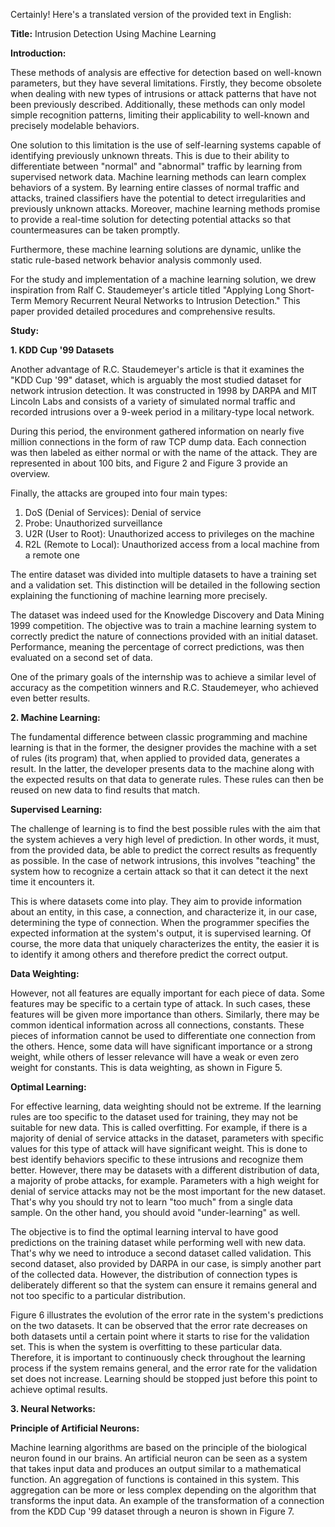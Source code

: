 Certainly! Here's a translated version of the provided text in English:

**Title:** Intrusion Detection Using Machine Learning

**Introduction:**

These methods of analysis are effective for detection based on well-known parameters, but they have several limitations. Firstly, they become obsolete when dealing with new types of intrusions or attack patterns that have not been previously described. Additionally, these methods can only model simple recognition patterns, limiting their applicability to well-known and precisely modelable behaviors.

One solution to this limitation is the use of self-learning systems capable of identifying previously unknown threats. This is due to their ability to differentiate between "normal" and "abnormal" traffic by learning from supervised network data. Machine learning methods can learn complex behaviors of a system. By learning entire classes of normal traffic and attacks, trained classifiers have the potential to detect irregularities and previously unknown attacks. Moreover, machine learning methods promise to provide a real-time solution for detecting potential attacks so that countermeasures can be taken promptly.

Furthermore, these machine learning solutions are dynamic, unlike the static rule-based network behavior analysis commonly used.

For the study and implementation of a machine learning solution, we drew inspiration from Ralf C. Staudemeyer's article titled "Applying Long Short-Term Memory Recurrent Neural Networks to Intrusion Detection." This paper provided detailed procedures and comprehensive results.

**Study:**

**1. KDD Cup '99 Datasets**

Another advantage of R.C. Staudemeyer's article is that it examines the "KDD Cup '99" dataset, which is arguably the most studied dataset for network intrusion detection. It was constructed in 1998 by DARPA and MIT Lincoln Labs and consists of a variety of simulated normal traffic and recorded intrusions over a 9-week period in a military-type local network.

During this period, the environment gathered information on nearly five million connections in the form of raw TCP dump data. Each connection was then labeled as either normal or with the name of the attack. They are represented in about 100 bits, and Figure 2 and Figure 3 provide an overview.

Finally, the attacks are grouped into four main types:
1. DoS (Denial of Services): Denial of service
2. Probe: Unauthorized surveillance
3. U2R (User to Root): Unauthorized access to privileges on the machine
4. R2L (Remote to Local): Unauthorized access from a local machine from a remote one

The entire dataset was divided into multiple datasets to have a training set and a validation set. This distinction will be detailed in the following section explaining the functioning of machine learning more precisely.

The dataset was indeed used for the Knowledge Discovery and Data Mining 1999 competition. The objective was to train a machine learning system to correctly predict the nature of connections provided with an initial dataset. Performance, meaning the percentage of correct predictions, was then evaluated on a second set of data.

One of the primary goals of the internship was to achieve a similar level of accuracy as the competition winners and R.C. Staudemeyer, who achieved even better results.

**2. Machine Learning:**

The fundamental difference between classic programming and machine learning is that in the former, the designer provides the machine with a set of rules (its program) that, when applied to provided data, generates a result. In the latter, the developer presents data to the machine along with the expected results on that data to generate rules. These rules can then be reused on new data to find results that match.

**Supervised Learning:**

The challenge of learning is to find the best possible rules with the aim that the system achieves a very high level of prediction. In other words, it must, from the provided data, be able to predict the correct results as frequently as possible. In the case of network intrusions, this involves "teaching" the system how to recognize a certain attack so that it can detect it the next time it encounters it.

This is where datasets come into play. They aim to provide information about an entity, in this case, a connection, and characterize it, in our case, determining the type of connection. When the programmer specifies the expected information at the system's output, it is supervised learning. Of course, the more data that uniquely characterizes the entity, the easier it is to identify it among others and therefore predict the correct output.

**Data Weighting:**

However, not all features are equally important for each piece of data. Some features may be specific to a certain type of attack. In such cases, these features will be given more importance than others. Similarly, there may be common identical information across all connections, constants. These pieces of information cannot be used to differentiate one connection from the others. Hence, some data will have significant importance or a strong weight, while others of lesser relevance will have a weak or even zero weight for constants. This is data weighting, as shown in Figure 5.

**Optimal Learning:**

For effective learning, data weighting should not be extreme. If the learning rules are too specific to the dataset used for training, they may not be suitable for new data. This is called overfitting. For example, if there is a majority of denial of service attacks in the dataset, parameters with specific values for this type of attack will have significant weight. This is done to best identify behaviors specific to these intrusions and recognize them better. However, there may be datasets with a different distribution of data, a majority of probe attacks, for example. Parameters with a high weight for denial of service attacks may not be the most important for the new dataset. That's why you should try not to learn "too much" from a single data sample. On the other hand, you should avoid "under-learning" as well.

The objective is to find the optimal learning interval to have good predictions on the training dataset while performing well with new data. That's why we need to introduce a second dataset called validation. This second dataset, also provided by DARPA in our case, is simply another part of the collected data. However, the distribution of connection types is deliberately different so that the system can ensure it remains general and not too specific to a particular distribution.

Figure 6 illustrates the evolution of the error rate in the system's predictions on the two datasets. It can be observed that the error rate decreases on both datasets until a certain point where it starts to rise for the validation set. This is when the system is overfitting to these particular data. Therefore, it is important to continuously check throughout the learning process if the system remains general, and the error rate for the validation set does not increase. Learning should be stopped just before this point to achieve optimal results.

**3. Neural Networks:**

**Principle of Artificial Neurons:**

Machine learning algorithms are based on the principle of the biological neuron found in our brains. An artificial neuron can be seen as a system that takes input data and produces an output similar to a mathematical function. An aggregation of functions is contained in this system. This aggregation can be more or less complex depending on the algorithm that transforms the input data. An example of the transformation of a connection from the KDD Cup '99 dataset through a neuron is shown in Figure 7.

